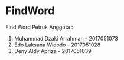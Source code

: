 # FindWord
Find Word Petruk
Anggota :
1. Muhammad Dzaki Arrahman - 2017051073
2. Edo Laksana Widodo - 2017051028
3. Deny Aldy Apriza - 2017051039
